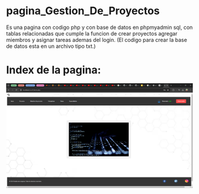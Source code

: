 # pagina_Gestion_De_Proyectos
Es una pagina con codigo php y con base de datos en phpmyadmin sql, con tablas relacionadas que cumple la funcion de crear proyectos agregar miembros y asignar tareas ademas del login.
(El codigo para crear la base de datos esta en un archivo tipo txt.)


# Index de la pagina:

![Mi Banner](https://github.com/TsantiG/IMG/blob/main/indexProyecto1.png?raw=true)
